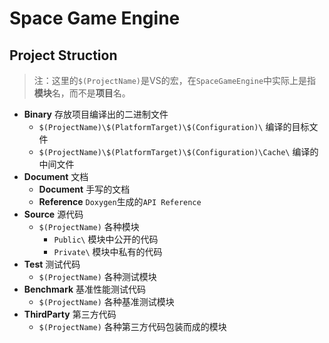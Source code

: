 ﻿# Space Game Engine
## Project Struction
> 注：这里的`$(ProjectName)`是VS的宏，在`SpaceGameEngine`中实际上是指**模块**名，而不是**项目**名。
* **Binary** 存放项目编译出的二进制文件
	* `$(ProjectName)\$(PlatformTarget)\$(Configuration)\` 编译的目标文件
	* `$(ProjectName)\$(PlatformTarget)\$(Configuration)\Cache\` 编译的中间文件
* **Document** 文档
	* **Document** 手写的文档
	* **Reference** `Doxygen`生成的`API Reference`
* **Source** 源代码
	* `$(ProjectName)` 各种模块
		* `Public\` 模块中公开的代码
		* `Private\` 模块中私有的代码
* **Test** 测试代码
	* `$(ProjectName)` 各种测试模块
* **Benchmark** 基准性能测试代码
	* `$(ProjectName)` 各种基准测试模块
* **ThirdParty** 第三方代码
	* `$(ProjectName)` 各种第三方代码包装而成的模块
